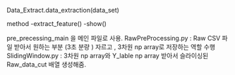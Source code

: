 Data_Extract.data_extraction(data_set)

method
-extract_feature()
-show()


pre_precessing_main 을 메인 파일로 사용. 
RawPreProcessing.py : Raw CSV 파일 받아서 원하는 부분 (3초 분량 ) 자르고 , 3차원 np array로 저장하는 역할 수행
SlidingWindow.py : 3차원 np array와 Y_lable np array  받아서 슬라이싱된 Raw_data_cut 배열 생성해줌. 
